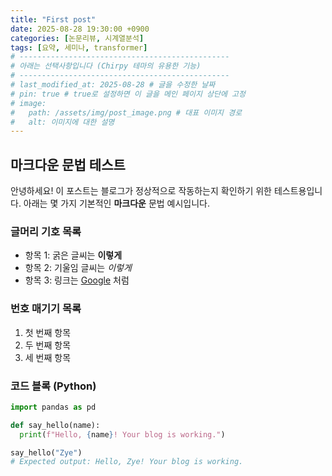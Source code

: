 ```yaml
---
title: "First post"
date: 2025-08-28 19:30:00 +0900
categories: [논문리뷰, 시계열분석]
tags: [요약, 세미나, transformer]
# -----------------------------------------------
# 아래는 선택사항입니다 (Chirpy 테마의 유용한 기능)
# -----------------------------------------------
# last_modified_at: 2025-08-28 # 글을 수정한 날짜
# pin: true # true로 설정하면 이 글을 메인 페이지 상단에 고정
# image:
#   path: /assets/img/post_image.png # 대표 이미지 경로
#   alt: 이미지에 대한 설명
---
```


## 마크다운 문법 테스트

안녕하세요! 이 포스트는 블로그가 정상적으로 작동하는지 확인하기 위한 테스트용입니다.
아래는 몇 가지 기본적인 **마크다운** 문법 예시입니다.

### 글머리 기호 목록
- 항목 1: 굵은 글씨는 **이렇게**
- 항목 2: 기울임 글씨는 *이렇게*
- 항목 3: 링크는 [Google](https://www.google.com) 처럼

### 번호 매기기 목록
1. 첫 번째 항목
2. 두 번째 항목
3. 세 번째 항목

### 코드 블록 (Python)
```python
import pandas as pd

def say_hello(name):
  print(f"Hello, {name}! Your blog is working.")

say_hello("Zye")
# Expected output: Hello, Zye! Your blog is working.